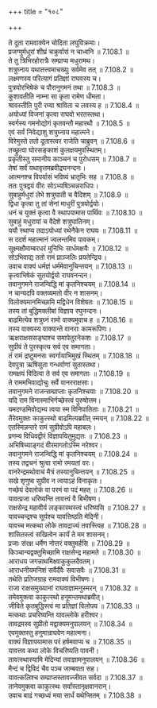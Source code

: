 +++
title = "१०८"

+++


  
ते दूता रामवाक्येन चोदिता लघुविक्रमाः।  
प्रजग्मुर्मधुरां शीघ्रं चक्रुर्वासं न चाध्वनि ॥ 7.108.1 ॥   
ते तु त्रिभिरहोरात्रैः सम्प्राप्य मधुरामथ।  
शत्रुघ्नाय यथातत्त्वमाचख्युः सर्वमेव तत् ॥ 7.108.2 ॥   
लक्ष्मणस्य परित्यागं प्रतिज्ञां राघवस्य च।  
पुत्रयोरभिषेकं च पौरानुगमनं तथा ॥ 7.108.3 ॥   
कुशावतीति नाम्ना सा कृता रामेण धीमता।  
श्रावस्तीति पुरी रम्या श्राविता च लवस्य ह ॥ 7.108.4 ॥   
अयोध्यां विजनां कृत्वा राघवो भरतस्तथा।  
स्वर्गस्य गमनोद्योगं कृतवन्तौ महारथौ ॥ 7.108.5 ॥   
एवं सर्वं निवेद्याशु शत्रुघ्नाय महात्मने।  
विरेमुस्ते ततो दूतास्त्वर राजेति चाब्रुवन् ॥ 7.108.6 ॥   
तच्छ्रुत्वा घोरसङ्काशं कुलक्षयमुपस्थितम्।  
प्रकृतीस्तु समानीय काञ्चनं च पुरोधसम् ॥ 7.108.7 ॥   
तेषां सर्वं यथावृत्तमब्रवीद्रघनन्दनः।  
आत्मनश्च विपर्यासं भविष्यं भ्रातृभिः सह ॥ 7.108.8 ॥   
ततः पुत्रद्वयं वीरः सोऽभ्यषिञ्चन्नराधिपः।  
सुबाहुर्मधुरां लेभे शत्रुघाती च वैदिशम् ॥ 7.108.9 ॥   
द्विधा कृत्वा तु तां सेनां माधुरीं पुत्रयोर्द्वयोः।  
धनं च युक्तं कृत्वा वै स्थापयामास पार्थिवः ॥ 7.108.10 ॥   
सुबाहुं मधुरायां च वैदेशे शत्रुघातिनम्।  
ययौ स्थाप्य तदाऽयोध्यां रथेनैकेन राघवः ॥ 7.108.11 ॥   
स ददर्श महात्मानं ज्वलन्तमिव पावकम्।  
सूक्ष्मक्षौमाम्बरधरं मुनिभिः सार्धमक्षयैः ॥ 7.108.12 ॥   
सोऽभिवाद्य ततो रामं प्राञ्जलिः प्रयतेन्द्रियः।  
उवाच वाक्यं धर्मज्ञं धर्ममेवानुचिन्तयन् ॥ 7.108.13 ॥   
कृत्वाभिषेकं सुतयोर्द्वयो राघवनन्दन।  
तवानुगमने राजन्विद्धि मां कृतनिश्चयम् ॥ 7.108.14 ॥   
न चान्यदपि वक्तव्यमतो वीर न शासनम्।  
विलोक्यमानमिच्छामि मद्विधेन विशेषतः ॥ 7.108.15 ॥   
तस्य तां बुद्धिमक्लीबां विज्ञाय रघुनन्दनः।  
बाढमित्येव शत्रुघ्नं रामो वाक्यमुवाच ह ॥ 7.108.16 ॥   
तस्य वाक्यस्य वाक्यान्ते वानराः कामरूपिणः।  
ऋक्षराक्षससङ्घाश्च समापेतुरनेकशः ॥ 7.108.17 ॥   
सुग्रीवं ते पुरस्कृत्य सर्व एव समागताः।  
तं रामं द्रष्टुमनसः स्वर्गायाभिमुखं स्थितम् ॥ 7.108.18 ॥   
देवपुत्रा ऋषिसुता गन्धर्वाणां सुतास्तथा।  
रामक्षयं विदित्वा ते सर्व एव समागताः ॥ 7.108.19 ॥   
ते राममभिवाद्योचुः सर्वे वानरराक्षसाः।  
तवानुगमने राजन्सम्प्राप्ताः कृतनिश्चयाः ॥ 7.108.20 ॥   
यदि राम विनास्माभिर्गच्छेस्त्वं पुरुषोत्तम।  
यमदण्डमिवोद्यम्य त्वया स्म विनिपातिताः ॥ 7.108.21 ॥   
तैरेवमुक्तः काकुत्स्थो बाढमित्यब्रवीत् स्मयन् ॥ 7.108.22 ॥   
एतस्मिन्नन्तरे रामं सुग्रीवोऽपि महाबलः।  
प्रणम्य विधिवद्वीरं विज्ञापयितुमुद्यतः ॥ 7.108.23 ॥   
अभिषिच्याङ्गदं वीरमागतोऽस्मि नरेश्वर।  
तवानुगमने राजन्विद्धि मां कृतनिश्चयम् ॥ 7.108.24 ॥   
तस्य तद्वचनं श्रुत्वा रामो रमयतां वरः।  
वानरेन्द्रमथोवाचं मैत्रं तस्यानुचिन्तयन् ॥ 7.108.25 ॥   
सखे शृणुष्व सुग्रीव न त्वयाऽहं विनाकृतः।  
गच्छेयं देवलोकं वा परमं वा पदं महत् ॥ 7.108.26 ॥   
यावत्प्रजा धरिष्यन्ति तावत्त्वं वै बिभीषण।  
राक्षसेन्द्र महावीर्य लङ्कास्थस्त्वं धरिष्यसि ॥ 7.108.27 ॥   
यावच्चन्द्रश्च सूर्यश्च यावत्तिष्ठति मेदिनी।  
यावच्च मत्कथा लोके तावद्राज्यं तवास्त्विह ॥ 7.108.28 ॥   
शासितस्त्वं सखित्वेन कार्यं ते मम शासनम्।  
प्रजाः संरक्ष धर्मेण नोत्तरं वक्तुमर्हसि ॥ 7.108.29 ॥   
किञ्चान्यद्वक्तुमिच्छामि राक्षसेन्द्र महामते ॥ 7.108.30 ॥   
आराधय जगन्नाथमिक्ष्वाकुकुलदैवतम्।  
आराधनीयमनिशं सर्वैर्दैवैः सवासवैः ॥ 7.108.31 ॥   
तथेति प्रतिजग्राह रामवाक्यं विभीषणः।  
राजा राक्षसमुख्यानां राघवाज्ञामनुस्मरन् ॥ 7.108.32 ॥   
तमेवमुक्त्वा काकुत्स्थो हनूमन्तमथाब्रवीत्।  
जीविते कृतबुद्धिस्त्वं मा प्रतिज्ञां विलोपय ॥ 7.108.33 ॥   
मत्कथाः प्रचरिष्यन्ति यावल्लोके हरीश्वर।  
तावद्रमस्व सुप्रीतो मद्वाक्यमनुपालयन् ॥ 7.108.34 ॥   
एवमुक्तस्तु हनुमान्राघवेण महात्मना।  
वाक्यं विज्ञापयामास परं हर्षमवाप्य च ॥ 7.108.35 ॥   
यावत्तव कथा लोके विचरिष्यति पावनी।  
तावत्स्थास्यामि मेदिन्यां तवाज्ञामनुपालयन् ॥ 7.108.36 ॥   
मैन्दं च द्विविदं चैव पञ्च जाम्बवता सह।  
यावत्कलिश्च सम्प्राप्तस्तावज्जीवत सर्वदा ॥ 7.108.37 ॥   
तानेवमुक्त्वा काकुत्स्थः सर्वांस्तानृक्षवानरान्।  
उवाच बाढं गच्छध्वं मया सार्धं यथेप्सितम् ॥ 7.108.38 ॥   
